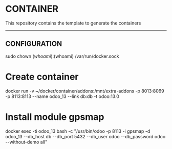 # CONTAINER

This repository contains the template to generate the containers

------------------

## CONFIGURATION 

sudo chown $(whoami):$(whoami) /var/run/docker.sock

# Create container
docker run -v ~/docker/container/addons:/mnt/extra-addons -p 8013:8069 -p 8113:8113 --name odoo_13 --link db:db -t odoo:13.0 

# Install module gpsmap
docker exec -ti odoo_13 bash -c "/usr/bin/odoo -p 8113 -i gpsmap -d odoo_13 --db_host db --db_port 5432 --db_user odoo --db_password odoo --without-demo all"
